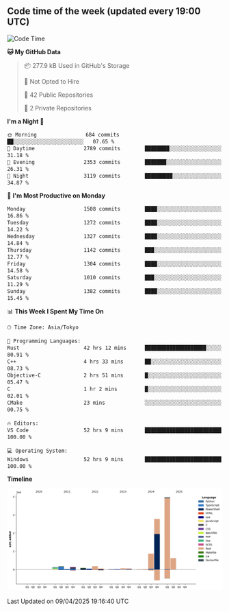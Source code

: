 ## Code time of the week (updated every 19:00 UTC)

<!--START_SECTION:waka-->
![Code Time](http://img.shields.io/badge/Code%20Time-4%2C641%20hrs%2052%20mins-blue)

**🐱 My GitHub Data** 

> 📦 277.9 kB Used in GitHub's Storage 
 > 
> 🚫 Not Opted to Hire
 > 
> 📜 42 Public Repositories 
 > 
> 🔑 2 Private Repositories 
 > 
**I'm a Night 🦉** 

```text
🌞 Morning                684 commits         ██░░░░░░░░░░░░░░░░░░░░░░░   07.65 % 
🌆 Daytime                2789 commits        ████████░░░░░░░░░░░░░░░░░   31.18 % 
🌃 Evening                2353 commits        ███████░░░░░░░░░░░░░░░░░░   26.31 % 
🌙 Night                  3119 commits        █████████░░░░░░░░░░░░░░░░   34.87 % 
```
📅 **I'm Most Productive on Monday** 

```text
Monday                   1508 commits        ████░░░░░░░░░░░░░░░░░░░░░   16.86 % 
Tuesday                  1272 commits        ████░░░░░░░░░░░░░░░░░░░░░   14.22 % 
Wednesday                1327 commits        ████░░░░░░░░░░░░░░░░░░░░░   14.84 % 
Thursday                 1142 commits        ███░░░░░░░░░░░░░░░░░░░░░░   12.77 % 
Friday                   1304 commits        ████░░░░░░░░░░░░░░░░░░░░░   14.58 % 
Saturday                 1010 commits        ███░░░░░░░░░░░░░░░░░░░░░░   11.29 % 
Sunday                   1382 commits        ████░░░░░░░░░░░░░░░░░░░░░   15.45 % 
```


📊 **This Week I Spent My Time On** 

```text
🕑︎ Time Zone: Asia/Tokyo

💬 Programming Languages: 
Rust                     42 hrs 12 mins      ████████████████████░░░░░   80.91 % 
C++                      4 hrs 33 mins       ██░░░░░░░░░░░░░░░░░░░░░░░   08.73 % 
Objective-C              2 hrs 51 mins       █░░░░░░░░░░░░░░░░░░░░░░░░   05.47 % 
C                        1 hr 2 mins         █░░░░░░░░░░░░░░░░░░░░░░░░   02.01 % 
CMake                    23 mins             ░░░░░░░░░░░░░░░░░░░░░░░░░   00.75 % 

🔥 Editors: 
VS Code                  52 hrs 9 mins       █████████████████████████   100.00 % 

💻 Operating System: 
Windows                  52 hrs 9 mins       █████████████████████████   100.00 % 
```

**Timeline**

![Lines of Code chart](https://raw.githubusercontent.com/SARDONYX-sard/SARDONYX-sard/main/assets/bar_graph.png)


 Last Updated on 09/04/2025 19:16:40 UTC
<!--END_SECTION:waka-->
